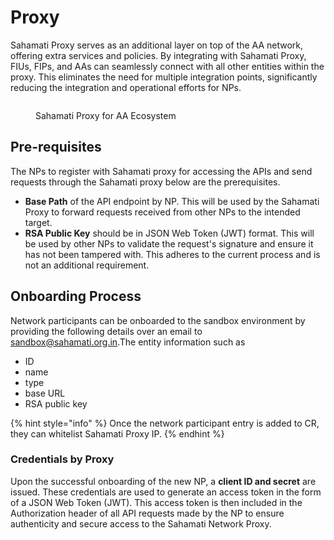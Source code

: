 # Proxy

Sahamati Proxy serves as an additional layer on top of the AA network, offering extra services and policies. By integrating with Sahamati Proxy, FIUs, FIPs, and AAs can seamlessly connect with all other entities within the proxy. This eliminates the need for multiple integration points, significantly reducing the integration and operational efforts for NPs.

<figure><img src="https://lh7-us.googleusercontent.com/docsz/AD_4nXeQz7GJfuKiqY-t5c8uM-U71W5qlXEivTWjN8MnKCEuMNUbDZeL1X3rkKoq2GlW1PIKVDDaMvX94THlH67pzLqzJIUj1DCH78USsOQ_3jIWYct_R13dskmIvSPw1wjUG_6bbqHKsqlDsTkFwhrFj4L0fbI?key=-pgXoRMAdWw9sxqZ3vSv2A" alt=""><figcaption><p>Sahamati Proxy for AA Ecosystem</p></figcaption></figure>

## Pre-requisites

The NPs to register with Sahamati proxy for accessing the APIs and send requests through the Sahamati proxy below are the prerequisites.

* **Base Path** of the API endpoint by NP. This will be used by the Sahamati Proxy to forward requests received from other NPs to the intended target.
* **RSA Public Key** should be in JSON Web Token (JWT) format. This will be used by other NPs to validate the request's signature and ensure it has not been tampered with. This adheres to the current process and is not an additional requirement.

## Onboarding Process

Network participants can be onboarded to the sandbox environment by providing the following details over an email to [sandbox@sahamati.org.in](mailto:sandbox@sahamati.org.in).The entity information such as

* ID
* name
* type
* base URL
* RSA public key

{% hint style="info" %}
Once the network participant entry is added to CR, they can whitelist Sahamati Proxy IP.
{% endhint %}

### Credentials by Proxy <a href="#credentials-by-proxy" id="credentials-by-proxy"></a>

Upon the successful onboarding of the new NP, a **client ID and secret** are issued. These credentials are used to generate an access token in the form of a JSON Web Token (JWT). This access token is then included in the Authorization header of all API requests made by the NP to ensure authenticity and secure access to the Sahamati Network Proxy.

